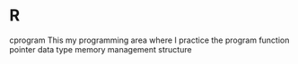 # R
cprogram
This my programming area where I practice the program
function
pointer
data type
memory management
structure
